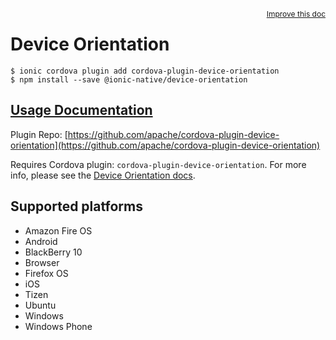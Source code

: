 <a style="float:right;font-size:12px;" href="http://github.com/ionic-team/ionic-native/edit/master/src/@ionic-native/plugins/device-orientation/index.ts#L36">
  Improve this doc
</a>

# Device Orientation

```
$ ionic cordova plugin add cordova-plugin-device-orientation
$ npm install --save @ionic-native/device-orientation
```

## [Usage Documentation](https://ionicframework.com/docs/native/device-orientation/)

Plugin Repo: [https://github.com/apache/cordova-plugin-device-orientation](https://github.com/apache/cordova-plugin-device-orientation)

Requires Cordova plugin: `cordova-plugin-device-orientation`. For more info, please see the [Device Orientation docs](https://github.com/apache/cordova-plugin-device-orientation).

## Supported platforms
- Amazon Fire OS
- Android
- BlackBerry 10
- Browser
- Firefox OS
- iOS
- Tizen
- Ubuntu
- Windows
- Windows Phone



